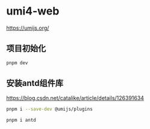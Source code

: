 # umi4-web
https://umijs.org/

## 项目初始化
```bash
pnpm dev
```

## 安装antd组件库
https://blog.csdn.net/catalike/article/details/126391634
```bash
pnpm i --save-dev @umijs/plugins

pnpm i antd
```